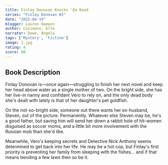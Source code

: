 ```yaml
---
title: Finlay Donovan Knocks 'Em Dead
series: "Finlay Donovan #2"
date: "2022-04-19"
blogger: Lauren Hamann
author: Cosimano, Elle
narrator: Dawe, Angela
tags: ['Mystery', 'Fiction']
image: 1.jpg
rating: 4
score: 88
---
```



## Book Description

Finlay Donovan is―once again―struggling to finish her next novel and keep her head above water as a single mother of two. On the bright side, she has her live-in nanny and confidant Vero to rely on, and the only dead body she's dealt with lately is that of her daughter's pet goldfish.

On the not-so-bright side, someone out there wants her ex-husband, Steven, out of the picture. Permanently. Whatever else Steven may be, he's a good father, but saving him will send her down a rabbit hole of hit-women disguised as soccer moms, and a little bit more involvement with the Russian mob than she'd like.

Meanwhile, Vero's keeping secrets and Detective Nick Anthony seems determined to get back into her life. He may be a hot cop, but Finlay's first priority is preventing her family from sleeping with the fishes... and if that means bending a few laws then so be it.